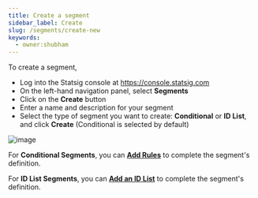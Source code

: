 ```yaml
---
title: Create a segment
sidebar_label: Create
slug: /segments/create-new
keywords:
  - owner:shubham
---
```


To create a segment, 
- Log into the Statsig console at https://console.statsig.com 
- On the left-hand navigation panel, select **Segments**
- Click on the **Create** button 
- Enter a name and description for your segment
- Select the type of segment you want to create: **Conditional** or **ID List**, and click **Create** (Conditional is selected by default)

![image](https://github.com/user-attachments/assets/e2dd3e0e-a003-4772-8426-cb02738f4017)


For **Conditional Segments**, you can **[Add Rules](/segments/add-rule)** to complete the segment's definition. 

For **ID List Segments**, you can **[Add an ID List](/segments/add-id-list)** to complete the segment's definition. 
